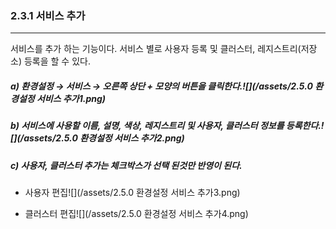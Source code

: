 ### 2.3.1    서비스 추가

---

서비스를 추가 하는 기능이다. 서비스 별로 사용자 등록 및 클러스터, 레지스트리\(저장소\) 등록을 할 수 있다.

##### a\)    환경설정 → 서비스 → 오른쪽 상단 + 모양의 버튼을 클릭한다.![](/assets/2.5.0 환경설정 서비스 추가1.png)

##### b\)    서비스에 사용할 이름, 설명, 색상, 레지스트리 및 사용자, 클러스터 정보를 등록한다.![](/assets/2.5.0 환경설정 서비스 추가2.png)

##### c\)   사용자, 클러스터 추가는 체크박스가 선택 된것만 반영이 된다. 

* 사용자 편집![](/assets/2.5.0 환경설정 서비스 추가3.png)

* 클러스터 편집![](/assets/2.5.0 환경설정 서비스 추가4.png)



